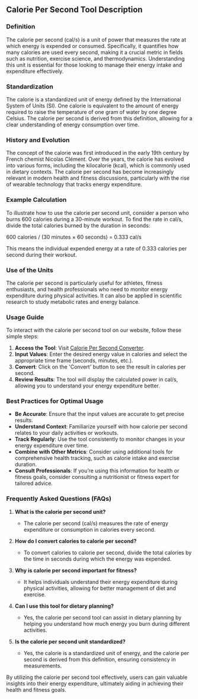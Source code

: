 ## Calorie Per Second Tool Description

### Definition
The calorie per second (cal/s) is a unit of power that measures the rate at which energy is expended or consumed. Specifically, it quantifies how many calories are used every second, making it a crucial metric in fields such as nutrition, exercise science, and thermodynamics. Understanding this unit is essential for those looking to manage their energy intake and expenditure effectively.

### Standardization
The calorie is a standardized unit of energy defined by the International System of Units (SI). One calorie is equivalent to the amount of energy required to raise the temperature of one gram of water by one degree Celsius. The calorie per second is derived from this definition, allowing for a clear understanding of energy consumption over time.

### History and Evolution
The concept of the calorie was first introduced in the early 19th century by French chemist Nicolas Clément. Over the years, the calorie has evolved into various forms, including the kilocalorie (kcal), which is commonly used in dietary contexts. The calorie per second has become increasingly relevant in modern health and fitness discussions, particularly with the rise of wearable technology that tracks energy expenditure.

### Example Calculation
To illustrate how to use the calorie per second unit, consider a person who burns 600 calories during a 30-minute workout. To find the rate in cal/s, divide the total calories burned by the duration in seconds:

600 calories / (30 minutes × 60 seconds) = 0.333 cal/s

This means the individual expended energy at a rate of 0.333 calories per second during their workout.

### Use of the Units
The calorie per second is particularly useful for athletes, fitness enthusiasts, and health professionals who need to monitor energy expenditure during physical activities. It can also be applied in scientific research to study metabolic rates and energy balance.

### Usage Guide
To interact with the calorie per second tool on our website, follow these simple steps:

1. **Access the Tool**: Visit [Calorie Per Second Converter](https://www.inayam.co/unit-converter/power).
2. **Input Values**: Enter the desired energy value in calories and select the appropriate time frame (seconds, minutes, etc.).
3. **Convert**: Click on the 'Convert' button to see the result in calories per second.
4. **Review Results**: The tool will display the calculated power in cal/s, allowing you to understand your energy expenditure better.

### Best Practices for Optimal Usage
- **Be Accurate**: Ensure that the input values are accurate to get precise results.
- **Understand Context**: Familiarize yourself with how calorie per second relates to your daily activities or workouts.
- **Track Regularly**: Use the tool consistently to monitor changes in your energy expenditure over time.
- **Combine with Other Metrics**: Consider using additional tools for comprehensive health tracking, such as calorie intake and exercise duration.
- **Consult Professionals**: If you’re using this information for health or fitness goals, consider consulting a nutritionist or fitness expert for tailored advice.

### Frequently Asked Questions (FAQs)

1. **What is the calorie per second unit?**
   - The calorie per second (cal/s) measures the rate of energy expenditure or consumption in calories every second.

2. **How do I convert calories to calorie per second?**
   - To convert calories to calorie per second, divide the total calories by the time in seconds during which the energy was expended.

3. **Why is calorie per second important for fitness?**
   - It helps individuals understand their energy expenditure during physical activities, allowing for better management of diet and exercise.

4. **Can I use this tool for dietary planning?**
   - Yes, the calorie per second tool can assist in dietary planning by helping you understand how much energy you burn during different activities.

5. **Is the calorie per second unit standardized?**
   - Yes, the calorie is a standardized unit of energy, and the calorie per second is derived from this definition, ensuring consistency in measurements. 

By utilizing the calorie per second tool effectively, users can gain valuable insights into their energy expenditure, ultimately aiding in achieving their health and fitness goals.